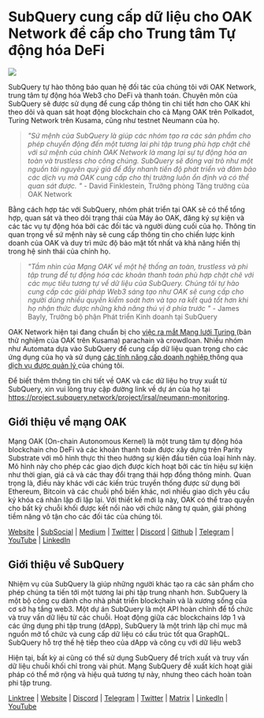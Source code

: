 # SubQuery cung cấp dữ liệu cho OAK Network để cấp cho Trung tâm Tự động hóa DeFi

![](https://miro.medium.com/max/1400/0*R-MluHyL9bHAEboa)

SubQuery tự hào thông báo quan hệ đối tác của chúng tôi với OAK Network, trung tâm tự động hóa Web3 cho DeFi và thanh toán. Chuyên môn của SubQuery sẽ được sử dụng để cung cấp thông tin chi tiết hơn cho OAK khi theo dõi và quan sát hoạt động blockchain cho cả Mạng OAK trên Polkadot, Turing Network trên Kusama, cũng như testnet Neumann của họ.

> _"Sứ mệnh của SubQuery là giúp các nhóm tạo ra các sản phẩm cho phép chuyển động đến một tương lai phi tập trung phù hợp chặt chẽ với sứ mệnh của chính OAK Network là mang lại sự tự động hóa an toàn và trustless cho công chúng. SubQuery sẽ đóng vai trò như một nguồn tài nguyên quý giá để đẩy nhanh tiến độ phát triển và đảm bảo các dịch vụ mà OAK cung cấp cho thị trường luôn ổn định và có thể quan sát được. "_ - David Finklestein, Trưởng phòng Tăng trưởng của OAK Network

Bằng cách hợp tác với SubQuery, nhóm phát triển tại OAK sẽ có thể tổng hợp, quan sát và theo dõi trạng thái của Máy ảo OAK, đăng ký sự kiện và các tác vụ tự động hóa bởi các đối tác và người dùng cuối của họ. Thông tin quan trọng về sứ mệnh này sẽ cung cấp thông tin cho chiến lược kinh doanh của OAK và duy trì mức độ bảo mật tốt nhất và khả năng hiển thị trong hệ sinh thái của chính họ.

> _"Tầm nhìn của Mạng OAK về một hệ thống an toàn, trustless và phi tập trung để tự động hóa các khoản thanh toán phù hợp chặt chẽ với các mục tiêu tương tự về dữ liệu của SubQuery. Chúng tôi tự hào cung cấp các giải pháp Web3 sáng tạo như OAK sẽ cung cấp cho người dùng nhiều quyền kiểm soát hơn và tạo ra kết quả tốt hơn khi họ nhận thức được những khả năng thú vị ở phía trước "_ - James Bayly, Trưởng bộ phận Phát triển Kinh doanh tại SubQuery

OAK Network hiện tại đang chuẩn bị cho [việc ra mắt Mạng lưới Turing ](https://oak.tech/turing/crowdloan/) (bản thử nghiệm của OAK trên Kusama) parachain và crowdloan. Nhiều nhóm như Automata dựa vào SubQuery để cung cấp dữ liệu quan trọng cho các ứng dụng của họ và sử dụng [ các tính năng cấp doanh nghiệp ](../blogs/20211228-enterprise-hosted.md) thông qua [ dịch vụ được quản lý ](https://project.subquery.network/) của chúng tôi.

Để biết thêm thông tin chi tiết về OAK và các dữ liệu họ truy xuất từ SubQuery, xin vui lòng truy cập đường link về dự án của họ tại https://project.subquery.network/project/irsal/neumann-monitoring.

## Giới thiệu về mạng OAK

Mạng OAK (On-chain Autonomous Kernel) là một trung tâm tự động hóa blockchain cho DeFi và các khoản thanh toán được xây dựng trên Parity Substrate với mô hình thực thi theo hướng sự kiện đầu tiên của loại hình này. Mô hình này cho phép các giao dịch được kích hoạt bởi các tín hiệu sự kiện như thời gian, giá cả và các thay đổi trạng thái hợp đồng thông minh. Quan trọng là, điều này khác với các kiến trúc truyền thống được sử dụng bởi Ethereum, Bitcoin và các chuỗi phổ biến khác, nơi nhiều giao dịch yêu cầu ký khóa cá nhân lặp đi lặp lại. Với thiết kế mới lạ này, OAK có thể trao quyền cho bất kỳ chuỗi khối được kết nối nào với chức năng tự quản, giải phóng tiềm năng vô tận cho các đối tác của chúng tôi.

[Website](https://oak.tech/) | [SubSocial](https://app.subsocial.network/6109) | [Medium](https://medium.com/oak-blockchain) | [Twitter](https://twitter.com/oak_network) | [Discord](https://discord.gg/7W9UDvsbwh) | [Github](https://github.com/OAK-Foundation/) | [Telegram](https://t.me/OAK_Announcements) | [YouTube](https://www.youtube.com/channel/UCSEu57BfQQpAfgDixfBnaNg) | [LinkedIn](https://www.linkedin.com/company/oak-blockchain/)

## Giới thiệu về SubQuery

Nhiệm vụ của SubQuery là giúp những người khác tạo ra các sản phẩm cho phép chúng ta tiến tới một tương lai phi tập trung nhanh hơn. SubQuery là một bộ công cụ dành cho nhà phát triển blockchain và là xương sống của cơ sở hạ tầng web3. Một dự án SubQuery là một API hoàn chỉnh để tổ chức và truy vấn dữ liệu từ các chuỗi. Hoạt động giữa các blockchains lớp 1 và các ứng dụng phi tập trung (dApp), SubQuery là một trình lập chỉ mục mã nguồn mở tổ chức và cung cấp dữ liệu có cấu trúc tốt qua GraphQL. SubQuery hỗ trợ thế hệ tiếp theo của dApp và công cụ với dữ liệu web3

Hiện tại, bất kỳ ai cũng có thể sử dụng SubQuery để trích xuất và truy vấn dữ liệu chuỗi khối chỉ trong vài phút. Mạng SubQuery đề xuất kích hoạt giải pháp có thể mở rộng và hiệu quả tương tự này, nhưng theo cách hoàn toàn phi tập trung.

​​[Linktree](https://linktr.ee/subquerynetwork) | [Website](https://subquery.network/) | [Discord](https://discord.com/invite/78zg8aBSMG) | [Telegram](https://t.me/subquerynetwork) | [Twitter](https://twitter.com/subquerynetwork) | [Matrix](https://matrix.to/#/#subquery:matrix.org) | [LinkedIn](https://www.linkedin.com/company/subquery) | [YouTube](https://www.youtube.com/channel/UCi1a6NUUjegcLHDFLr7CqLw)
